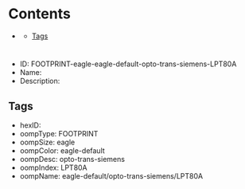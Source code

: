 



Contents
========

* [](#)
	* [Tags](#tags)

# 

- ID: FOOTPRINT-eagle-eagle-default-opto-trans-siemens-LPT80A
- Name: 
- Description: 

## Tags

- hexID: 
- oompType: FOOTPRINT
- oompSize: eagle
- oompColor: eagle-default
- oompDesc: opto-trans-siemens
- oompIndex: LPT80A
- oompName: eagle-default/opto-trans-siemens/LPT80A
